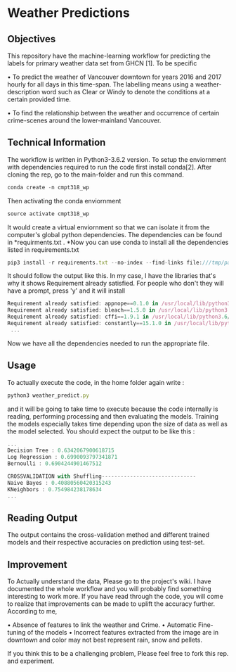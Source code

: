 # Weather Predictions

## Objectives
This repository have the machine-learning workflow for predicting the labels for primary weather data set from GHCN [1]. To be specific 

•	To predict the weather of Vancouver downtown for years 2016 and 2017 hourly for all days in this time-span. The labelling means using a weather-description word such as Clear or Windy to denote the conditions at a certain provided time. 

•	To find the relationship between the weather and occurrence of certain crime-scenes around the lower-mainland Vancouver. 

## Technical Information
The workflow is written in Python3-3.6.2 version. To setup the enviornment with dependencies required to run the code first install conda[2]. After cloning the rep, go to the main-folder and run this command.

```javascript
conda create -n cmpt318_wp
```
Then activating the conda enviornment 
```javascript
source activate cmpt318_wp
```

It would create a virtual enviornment so that we can isolate it from the computer's global python dependencies. The dependencies can be found in *requirments.txt . *Now you can use conda to install all the dependencies listed in requirements.txt

```javascript
pip3 install -r requirements.txt --no-index --find-links file:///tmp/packages
```
It should follow the output like this. In my case, I have the libraries that's why it shows Requirement already satisfied. For people who don't they will have a prompt, press 'y' and it will install

```javascript
Requirement already satisfied: appnope==0.1.0 in /usr/local/lib/python3.6/site-packages (from -r requirements.txt (line 1))
Requirement already satisfied: bleach==1.5.0 in /usr/local/lib/python3.6/site-packages (from -r requirements.txt (line 2))
Requirement already satisfied: cffi==1.9.1 in /usr/local/lib/python3.6/site-packages (from -r requirements.txt (line 3))
Requirement already satisfied: constantly==15.1.0 in /usr/local/lib/python3.6/site-packages (from -r requirements.txt (line 4))
 ...
```


Now we have all the dependencies needed to run the appropriate file.

## Usage
To actually execute the code, in the home folder again write : 
```javascript
python3 weather_predict.py
```

and it will be going to take time to execute because the code internally is reading, performing processing and then evaluating the models. Training the models especially takes time depending upon the size of data as well as the model selected. You should expect the output to be like this : 

```javascript
...
Decision Tree : 0.6342067900618715
Log Regression : 0.6990093797341871
Bernoulli : 0.6904244901467512

CROSSVALIDATION with Shuffling------------------------------
Naive Bayes : 0.40880560420315243
KNeighbors : 0.754984238178634
...
```

## Reading Output

The output contains the cross-validation method and different trained models and their respective accuracies on prediction using test-set. 

## Improvement
To Actually understand the data, Please go to the project's wiki. I have documented the whole workflow and you will probably find something interesting to work more. If you have read through the code, you will come to realize that improvements can be made to uplift the accuracy further. According to me, 

•	Absence of features to link the weather and Crime. 
•	Automatic Fine-tuning of the models
•	Incorrect features extracted from the image are in downtown and color may not best represent rain, snow and pellets.

If you think this to be a challenging problem, Please feel free to fork this rep. and experiment.











